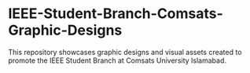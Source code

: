 # IEEE-Student-Branch-Comsats-Graphic-Designs
This repository showcases graphic designs and visual assets created to promote the IEEE Student Branch at Comsats University Islamabad.
